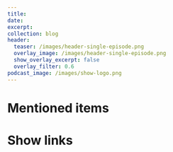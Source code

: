 ```yaml
---
title: 
date: 
excerpt: 
collection: blog
header:
  teaser: /images/header-single-episode.png
  overlay_image: /images/header-single-episode.png
  show_overlay_excerpt: false
  overlay_filter: 0.6
podcast_image: /images/show-logo.png
---
```


# Mentioned items



# Show links

<a target='_blank' href='https://open.spotify.com/show/3XjoipCU3QzeIaQAAQpBdW' title='Spotify'><i class="fa-brands fa-spotify"></i></a>
<a target='_blank' href='mailto:el.gallo.cochino@gmail.com' title='el.gallo.cochino@gmail.com'><i class='fas fa-envelope' aria-hidden='true'></i></a>
